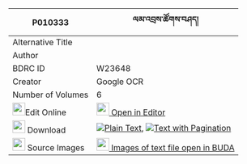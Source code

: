 |P010333|ལམ་འབྲས་ཚོགས་བཤད། 
| --- | --- 
|Alternative Title |
|Author | 
|BDRC ID | W23648
|Creator | Google OCR
|Number of Volumes| 6
|<img width="25" src="https://img.icons8.com/color/25/000000/edit-property.png">Edit Online| [<img width="25" src="https://avatars.githubusercontent.com/u/45091458?s=200&v=4"> Open in Editor](http://editor.openpecha.org/P010333)
|<img width="25" src="https://img.icons8.com/fluent/48/000000/download-2.png"/>  Download | [![](https://img.icons8.com/color/20/000000/txt.png)Plain Text](https://github.com/Openpecha/P010333/releases/download/v1/lam_dre_tsokshe_plain_P010333.zip), [![](https://img.icons8.com/color/20/000000/txt.png)Text with Pagination](https://github.com/Openpecha/P010333/releases/download/v1/lam_dre_tsokshe_pages_P010333.zip)
|<img width="25" src="https://img.icons8.com/plasticine/100/000000/pictures-folder.png"/>  Source Images | [<img width="25" src="https://library.bdrc.io/icons/BUDA-small.svg"> Images of text file open in BUDA](https://library.bdrc.io/show/bdr:W23648)